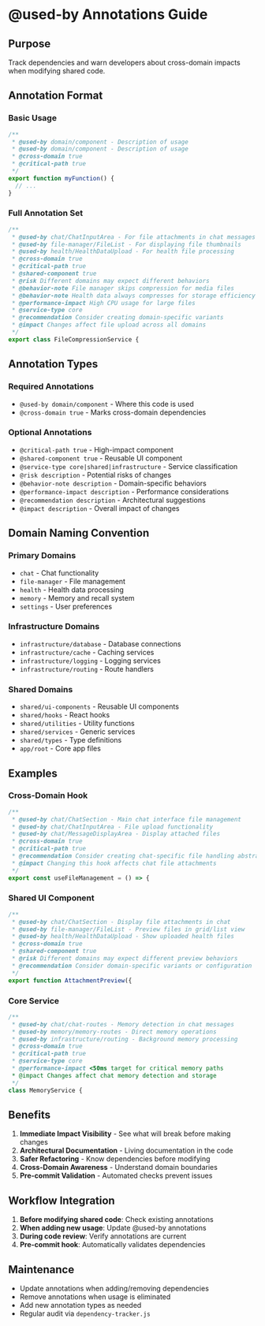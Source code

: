 # @used-by Annotations Guide

## Purpose
Track dependencies and warn developers about cross-domain impacts when modifying shared code.

## Annotation Format

### Basic Usage
```typescript
/**
 * @used-by domain/component - Description of usage
 * @used-by domain/component - Description of usage
 * @cross-domain true
 * @critical-path true
 */
export function myFunction() {
  // ...
}
```

### Full Annotation Set
```typescript
/**
 * @used-by chat/ChatInputArea - For file attachments in chat messages
 * @used-by file-manager/FileList - For displaying file thumbnails
 * @used-by health/HealthDataUpload - For health file processing
 * @cross-domain true
 * @critical-path true
 * @shared-component true
 * @risk Different domains may expect different behaviors
 * @behavior-note File manager skips compression for media files
 * @behavior-note Health data always compresses for storage efficiency
 * @performance-impact High CPU usage for large files
 * @service-type core
 * @recommendation Consider creating domain-specific variants
 * @impact Changes affect file upload across all domains
 */
export class FileCompressionService {
```

## Annotation Types

### Required Annotations
- `@used-by domain/component` - Where this code is used
- `@cross-domain true` - Marks cross-domain dependencies

### Optional Annotations
- `@critical-path true` - High-impact component
- `@shared-component true` - Reusable UI component
- `@service-type core|shared|infrastructure` - Service classification
- `@risk description` - Potential risks of changes
- `@behavior-note description` - Domain-specific behaviors
- `@performance-impact description` - Performance considerations
- `@recommendation description` - Architectural suggestions
- `@impact description` - Overall impact of changes

## Domain Naming Convention

### Primary Domains
- `chat` - Chat functionality
- `file-manager` - File management
- `health` - Health data processing
- `memory` - Memory and recall system
- `settings` - User preferences

### Infrastructure Domains
- `infrastructure/database` - Database connections
- `infrastructure/cache` - Caching services
- `infrastructure/logging` - Logging services
- `infrastructure/routing` - Route handlers

### Shared Domains
- `shared/ui-components` - Reusable UI components
- `shared/hooks` - React hooks
- `shared/utilities` - Utility functions
- `shared/services` - Generic services
- `shared/types` - Type definitions
- `app/root` - Core app files

## Examples

### Cross-Domain Hook
```typescript
/**
 * @used-by chat/ChatSection - Main chat interface file management
 * @used-by chat/ChatInputArea - File upload functionality
 * @used-by chat/MessageDisplayArea - Display attached files
 * @cross-domain true
 * @critical-path true
 * @recommendation Consider creating chat-specific file handling abstraction
 * @impact Changing this hook affects chat file attachments
 */
export const useFileManagement = () => {
```

### Shared UI Component
```typescript
/**
 * @used-by chat/ChatSection - Display file attachments in chat
 * @used-by file-manager/FileList - Preview files in grid/list view
 * @used-by health/HealthDataUpload - Show uploaded health files
 * @cross-domain true
 * @shared-component true
 * @risk Different domains may expect different preview behaviors
 * @recommendation Consider domain-specific variants or configuration
 */
export function AttachmentPreview({
```

### Core Service
```typescript
/**
 * @used-by chat/chat-routes - Memory detection in chat messages
 * @used-by memory/memory-routes - Direct memory operations
 * @used-by infrastructure/routing - Background memory processing
 * @cross-domain true
 * @critical-path true
 * @service-type core
 * @performance-impact <50ms target for critical memory paths
 * @impact Changes affect chat memory detection and storage
 */
class MemoryService {
```

## Benefits

1. **Immediate Impact Visibility** - See what will break before making changes
2. **Architectural Documentation** - Living documentation in the code
3. **Safer Refactoring** - Know dependencies before modifying
4. **Cross-Domain Awareness** - Understand domain boundaries
5. **Pre-commit Validation** - Automated checks prevent issues

## Workflow Integration

1. **Before modifying shared code**: Check existing annotations
2. **When adding new usage**: Update @used-by annotations
3. **During code review**: Verify annotations are current
4. **Pre-commit hook**: Automatically validates dependencies

## Maintenance

- Update annotations when adding/removing dependencies
- Remove annotations when usage is eliminated
- Add new annotation types as needed
- Regular audit via `dependency-tracker.js`